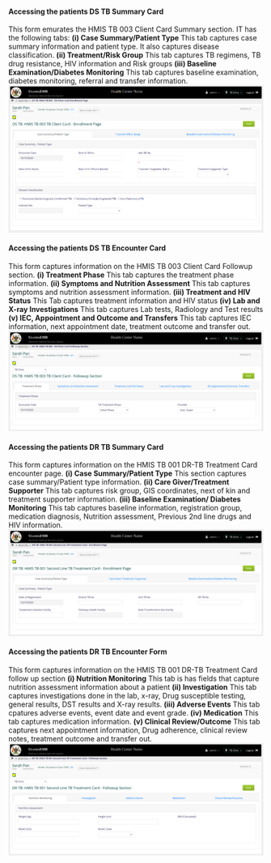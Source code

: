 #### Accessing the patients DS TB Summary Card

This form emurates the HMIS TB 003 Client Card Summary section. IT has the following tabs:
**(i) Case Summary/Patient Type**
This tab captures case summary information and patient type. It also captures disease classification.
**(ii) Treatment/Risk Group**
This tab captures TB regimens, TB drug resistance, HIV information and Risk groups
**(iii) Baseline Examination/Diabetes Monitoring**
This tab captures baseline examination, diabetes monitoring, referral and transfer information.
![DS TB Enrollment Page](../../../images/TB/DS-TB-Enrollment-page.png)


#### Accessing the patients DS TB Encounter Card
This form captures information on the HMIS TB 003 Client Card Followup section.
**(i) Treatment Phase** 
This tab captures the treatment phase information.
**(ii) Symptoms and Nutrition Assessment**
This tab captures symptoms and nutrition assessment information.
**(iii) Treatment and HIV Status**
This Tab captures treatment information and HIV status
**(iv) Lab and X-ray Investigations**
This tab captures Lab tests, Radiology and Test results
**(v) IEC, Appointment and Outcome and Transfers**
This tab captures IEC information, next appointment date, treatment outcome and transfer out.
![DS TB Followup Page](../../../images/TB/DS-TB-followup-page.png)

#### 

#### Accessing the patients DR TB Summary Card
This form captures information on the HMIS TB 001 DR-TB Treatment Card encounter page.
**(i) Case Summary/Patient Type** 
This section captures case summary/Patient type information.
**(ii) Care Giver/Treatment Supporter**
This tab captures risk group, GIS coordinates, next of kin and treatment supporter information.
**(iii) Baseline Examination/ Diabetes Monitoring**
This tab captures baseline information, registration group, medication diagnosis, Nutrition assessment, Previous 2nd line drugs and HIV information.
![DR TB Enrollment Page](../../../images/TB/DR-TB-Enrollment-page.png)

#### Accessing the patients DR TB Encounter Form
 This form captures information on the HMIS TB 001 DR-TB Treatment Card follow up section 
**(i) Nutrition Monitoring**
This tab is has fields that capture nutrition assessment information about a patient
**(ii) Investigation**
This tab captures investigations done in the lab, x-ray, Drug susceptible testing, general results, DST results and X-ray results. 
**(iii) Adverse Events**
This tab cpatures adverse events, event date and event grade.
**(iv) Medication** 
This tab captures medication information.
**(v) Clinical Review/Outcome**
This tab captures next appointment information, Drug adherence, clinical review notes, treatment outcome and transfer out.
![DR TB Followup Page](../../../images/TB/DR-TB-followup-page.png)